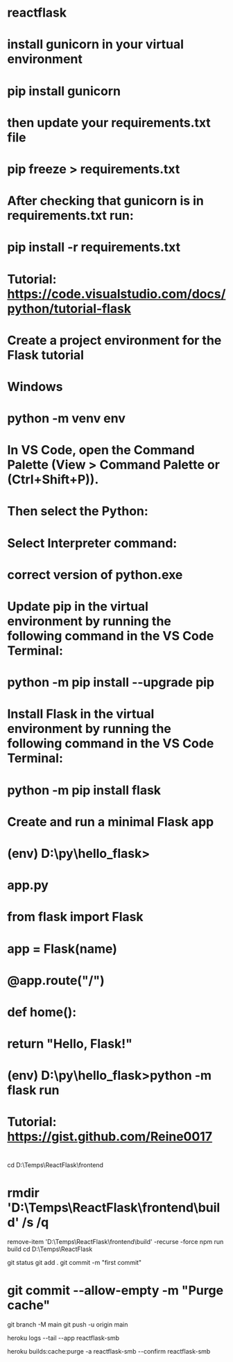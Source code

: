 # reactflask
# install gunicorn in your virtual environment

# pip install gunicorn
# then update your requirements.txt file

# pip freeze > requirements.txt

# After checking that gunicorn is in requirements.txt run:

# pip install -r requirements.txt

# Tutorial: https://code.visualstudio.com/docs/python/tutorial-flask
# Create a project environment for the Flask tutorial
# Windows
# python -m venv env
# In VS Code, open the Command Palette (View > Command Palette or (Ctrl+Shift+P)). 
#   Then select the Python: 
#   Select Interpreter command:
#   correct version of python.exe
# Update pip in the virtual environment by running the following command in the VS Code Terminal:
#   python -m pip install --upgrade pip
# Install Flask in the virtual environment by running the following command in the VS Code Terminal:
#   python -m pip install flask
# Create and run a minimal Flask app
#   (env) D:\py\\hello_flask>

# app.py
# from flask import Flask
# app = Flask(__name__)
# @app.route("/")
# def home():
#    return "Hello, Flask!"
# (env) D:\py\\hello_flask>python -m flask run

# Tutorial: https://gist.github.com/Reine0017
#
cd D:\Temps\ReactFlask\frontend
# rmdir 'D:\Temps\ReactFlask\frontend\build\'  /s /q
remove-item 'D:\Temps\ReactFlask\frontend\build\' -recurse -force
npm run build
cd D:\Temps\ReactFlask

git status
git add .
git commit -m "first commit"
# git commit --allow-empty -m "Purge cache"
git branch -M main
git push -u origin main

heroku logs --tail --app reactflask-smb

heroku builds:cache:purge -a reactflask-smb  --confirm reactflask-smb

